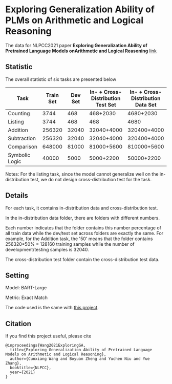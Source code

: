 # Exploring Generalization Ability of PLMs on Arithmetic and Logical Reasoning
 The data for NLPCC2021 paper **Exploring Generalization Ability of Pretrained Language Models onArithmetic and Logical Reasoning** [link](https://arxiv.org/abs/2108.06743)

## Statistic

 The overall statistic of six tasks are presented below

| Task           | Train Set | Dev Set | In- + Cross-<br />Distribution Test Set | In- + Cross-<br />Distribution Data Set |
| -------------- | --------- | ------- | --------------------------------------- | --------------------------------------- |
| Counting       | 3744      | 468     | 468+2030                                | 4680+2030                               |
| Listing        | 3744      | 468     | 468                                     | 4680                                    |
| Addition       | 256320    | 32040   | 32040+4000                              | 320400+4000                             |
| Subtraction    | 256320    | 32040   | 32040+4000                              | 320400+4000                             |
| Comparison     | 648000    | 81000   | 81000+5600                              | 810000+5600                             |
| Symbolic Logic | 40000     | 5000    | 5000+2200                               | 50000+2200                              |

Notes: For the listing task, since  the model cannot generalize well on the in-distribution test, we do not design cross-distribution test for the task.

## Details

For each task, it contains in-distribution data and cross-distribution test. 

In the in-distribution data folder, there are folders with different numbers. 

Each number indicates that the folder contains this number percentage of  all train data while the dev/test set across  folders are exactly the same. For example, for the Addition task, the '50' means that the folder contains 256320*50% = 128160 training samples while the number of development/testing samples is 32040.

The cross-distribution test folder contain the cross-distribution test data.

## Setting

Model: BART-Large

Metric: Exact Match

The code used is the same with [this project](https://github.com/wangcunxiang/Can-PLM-Serve-as-KB-for-CBQA).

## Citation

If you find this project useful, please cite

```
@inproceedings{Wang2021ExploringGA,
  title={Exploring Generalization Ability of Pretrained Language Models on Arithmetic and Logical Reasoning},
  author={Cunxiang Wang and Boyuan Zheng and Yuchen Niu and Yue Zhang},
  booktitle={NLPCC},
  year={2021}
}
```

